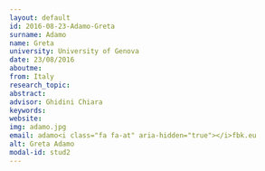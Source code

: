 ```yaml
---
layout: default 
id: 2016-08-23-Adamo-Greta
surname: Adamo
name: Greta
university: University of Genova
date: 23/08/2016
aboutme: 
from: Italy
research_topic: 
abstract: 
advisor: Ghidini Chiara
keywords: 
website: 
img: adamo.jpg
email: adamo<i class="fa fa-at" aria-hidden="true"></i>fbk.eu
alt: Greta Adamo
modal-id: stud2
---
```

